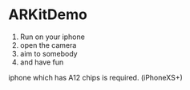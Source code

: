 # ARKitDemo

1. Run on your iphone
2. open the camera
3. aim to somebody
4. and have fun

iphone which has A12 chips is required. (iPhoneXS+)
